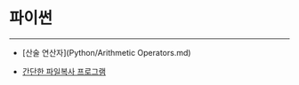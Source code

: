 # 파이썬  
-----

- [산술 연산자](Python/Arithmetic Operators.md)

- [간단한 파일복사 프로그램](https://github.com/PR-log/PR-log.github.io/blob/a00cc8e3dc6bc3a18ed72fabba69456a1aca373d/2021/12/22/26.%20copy%20file)

